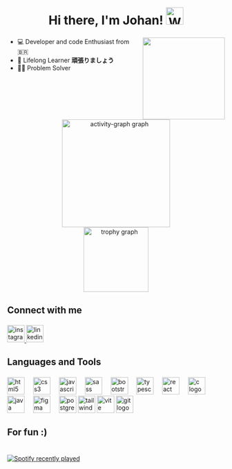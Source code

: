 <h1 align="center">
  Hi there, I'm Johan!
  <img src="https://camo.githubusercontent.com/d552948e7884c41fde2d32b9221d79f0df2076c7d824aaab954ca93f53d95884/68747470733a2f2f6d656469612e67697068792e636f6d2f6d656469612f6876524a434c467a6361737252346961377a2f67697068792e676966"
       alt="Waving hand" height="40" />
</h1>


###

<a href="https://giphy.com/gifs/pudgypenguins-computer-developer-binary-ua7vVw9awZKWwLSYpW" target="_blank">
  <img align="right" height="190" src="https://media.giphy.com/media/ua7vVw9awZKWwLSYpW/giphy.gif"  />
</a>

###

<ul align="left">
  <li>💻 Developer and code Enthusiast from 🇧🇷</li>
  <li>🧠 Lifelong Learner <strong>頑張りましょう</strong></li>
  <li>👨‍💻 Problem Solver</li>
</ul>

###

<br clear="both">

<div align="center">
  <img src="https://github-readme-activity-graph.vercel.app/graph?username=johanpq&radius=16&theme=react&area=false&order=5" height="250" alt="activity-graph graph" /> <br>
  <img src="https://github-profile-trophy.vercel.app?username=johanpq&theme=dracula&column=-1&row=1&margin-w=10&margin-h=8&no-bg=true&no-frame=false&order=4" height="150" alt="trophy graph"  />
</div>

###

<h2 align="left">Connect with me</h2>

###

<div align="left">
  <a href="https://www.instagram.com/johan.queiroz/" target="_blank">
    <img src="https://img.shields.io/static/v1?message=Instagram&logo=instagram&label=&color=E4405F&logoColor=white&labelColor=&style=for-the-badge" height="40" alt="instagram logo"  />
  </a>
  
  <a href="https://www.linkedin.com/in/johan-queiroz-57114024b/" target="_blank">
  <img src="https://img.shields.io/static/v1?message=LinkedIn&logo=linkedin&label=&color=0077B5&logoColor=white&labelColor=&style=for-the-badge" height="40" alt="linkedin logo"  />
  </a>
</div>

###

<h2 align="left">Languages and Tools</h2>

###

<div align="left">
  <img src="https://skillicons.dev/icons?i=html" height="40" alt="html5 logo"  />
  <img width="12" />
  <img src="https://skillicons.dev/icons?i=css" height="40" alt="css3 logo"  />
  <img width="12" />
  <img src="https://skillicons.dev/icons?i=js" height="40" alt="javascript logo"  />
  <img width="12" />
  <img src="https://skillicons.dev/icons?i=sass" height="40" alt="sass logo"  />
  <img width="12" />
  <img src="https://skillicons.dev/icons?i=bootstrap" height="40" alt="bootstrap logo"  />
  <img width="12" />
  <img src="https://skillicons.dev/icons?i=ts" height="40" alt="typescript logo"  />
  <img width="12" />
  <img src="https://skillicons.dev/icons?i=react" height="40" alt="react logo"  />
  <img width="12" />
  <img src="https://skillicons.dev/icons?i=c" height="40" alt="c logo"  />
  <img width="12" />
  <img src="https://skillicons.dev/icons?i=java" height="40" alt="java logo"  />
  <img width="12" />
  <img src="https://skillicons.dev/icons?i=figma" height="40" alt="figma logo"  />
  <img width="12" />
  <img src="https://skillicons.dev/icons?i=postgres" height="40" alt="postgresql logo"  />
  <img src="https://skillicons.dev/icons?i=tailwind" height="40" alt="tailwind logo"  />
  <img src="https://skillicons.dev/icons?i=vite" height="40" alt="vite logo"  />
  <img src="https://skillicons.dev/icons?i=git" height="40" alt="git logo"  />
</div>

###

<h2 align="left">For fun :)</h2>

###

<br clear="both">

<div align="left">
  <a href="https://open.spotify.com/user/wmypc8omjthq7qm6eqw5e92tu">
    <img src="https://spotify-recently-played-readme.vercel.app/api?user=wmypc8omjthq7qm6eqw5e92tu&count=1&unique=false" alt="Spotify recently played"  />
  </a>
</div>

###
